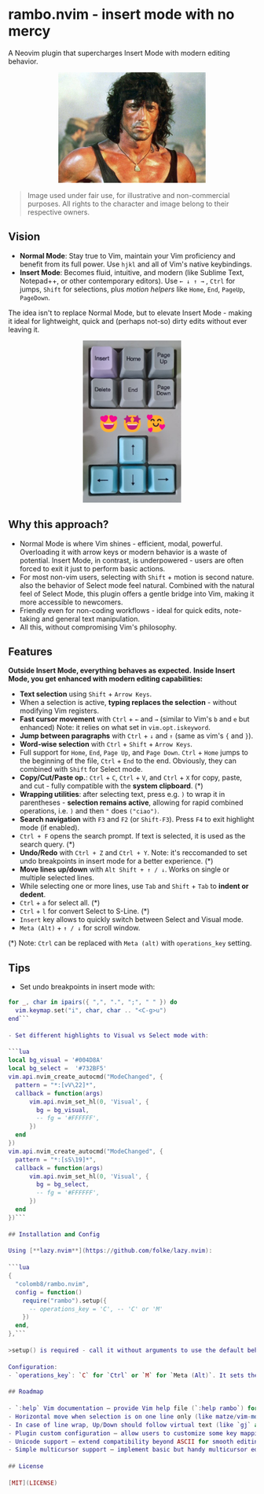 # rambo.nvim - insert mode with no mercy

A Neovim plugin that supercharges Insert Mode with modern editing behavior.
<p align="center"><img src="media/Rambo-1200x900.jpg" alt="insert mode with no mercy" width="300"/></p>

>Image used under fair use, for illustrative and non-commercial purposes. All rights to the character and image belong to their respective owners.

## Vision

- **Normal Mode**: Stay true to Vim, maintain your Vim proficiency and benefit from its full power. Use `hjkl` and all of Vim's native keybindings.
- **Insert Mode**: Becomes fluid, intuitive, and modern (like Sublime Text, Notepad++, or other contemporary editors). Use `← ↓ ↑ →` , `Ctrl` for jumps, `Shift` for selections, plus *motion helpers* like `Home`, `End`, `PageUp`, `PageDown`.

The idea isn't to replace Normal Mode, but to elevate Insert Mode - making it ideal for lightweight, quick and (perhaps not-so) dirty edits without ever leaving it.

<p align="center"><img src="media/lovethesekeys.jpg" alt="Love these keys..." width="200"/></p>

## Why this approach?

- Normal Mode is where Vim shines - efficient, modal, powerful. Overloading it with arrow keys or modern behavior is a waste of potential. Insert Mode, in contrast, is underpowered - users are often forced to exit it just to perform basic actions.
- For most non-vim users, selecting with `Shift` + motion is second nature. also the behavior of Select mode feel natural. Combined with the natural feel of Select Mode, this plugin offers a gentle bridge into Vim, making it more accessible to newcomers.
- Friendly even for non-coding workflows - ideal for quick edits, note-taking and general text manipulation.
- All this, without compromising Vim's philosophy.

## Features

**Outside Insert Mode, everything behaves as expected.**
**Inside Insert Mode, you get enhanced with modern editing capabilities:**

- **Text selection** using `Shift` + `Arrow Keys`.
- When a selection is active, **typing replaces the selection** - without modifying Vim registers.
- **Fast cursor movement** with `Ctrl` + `←` and `→` (similar to Vim's `b` and `e` but enhanced) Note: it relies on what set in `vim.opt.iskeyword`.
- **Jump between paragraphs** with `Ctrl` + `↓` and `↑` (same as vim's `{` and `}`).
- **Word-wise selection** with `Ctrl` + `Shift` + `Arrow Keys`.
- Full support for `Home`, `End`, `Page Up`, and `Page Down`.
  `Ctrl` + `Home` jumps to the beginning of the file, `Ctrl` + `End` to the end. Obviously, they can combined with `Shift` for Select mode.
- **Copy/Cut/Paste op.**: `Ctrl` + `C`, `Ctrl` + `V`, and `Ctrl` + `X` for copy, paste, and cut - fully compatible with the **system clipboard**. (*)
- **Wrapping utilities**: after selecting text, press e.g. `)` to wrap it in parentheses - **selection remains active**, allowing for rapid combined operations, i.e. `)` and then `"` does `("ciao")`.
- **Search navigation** with `F3` and `F2` (or `Shift-F3`). Press `F4` to exit highlight mode (if enabled).
- `Ctrl + F` opens the search prompt. If text is selected, it is used as the search query. (*)
- **Undo/Redo** with `Ctrl + Z` and `Ctrl + Y`. Note: it's reccomanded to set undo breakpoints in insert mode for a better experience. (*)
- **Move lines up/down** with `Alt Shift + ↑ / ↓`. Works on single or multiple selected lines.
- While selecting one or more lines, use `Tab` and `Shift` + `Tab` to **indent or dedent**.
- `Ctrl` + `a` for select all. (*)
- `Ctrl` + `l` for convert Select to S-Line. (*)
- `Insert` key allows to quickly switch between Select and Visual mode.
- `Meta (Alt)` + `↑ / ↓` for scroll window.

(*) Note: `Ctrl` can be replaced with `Meta (alt)` with `operations_key` setting.

## Tips

- Set undo breakpoints in insert mode with:

```lua
for _, char in ipairs({ ",", ".", ";", " " }) do
  vim.keymap.set("i", char, char .. "<C-g>u")
end```

- Set different highlights to Visual vs Select mode with:

```lua
local bg_visual = '#004D8A'
local bg_select =  '#732BF5'
vim.api.nvim_create_autocmd("ModeChanged", {
  pattern = "*:[vV\22]*",
  callback = function(args)
      vim.api.nvim_set_hl(0, 'Visual', {
        bg = bg_visual,
        -- fg = '#FFFFFF',
      })
  end
})
vim.api.nvim_create_autocmd("ModeChanged", {
  pattern = "*:[sS\19]*",
  callback = function(args)
      vim.api.nvim_set_hl(0, 'Visual', {
        bg = bg_select,
        -- fg = '#FFFFFF',
      })
  end
})```

## Installation and Config

Using [**lazy.nvim**](https://github.com/folke/lazy.nvim):

```lua
{
  "colomb8/rambo.nvim",
  config = function()
    require("rambo").setup({
      -- operations_key = 'C', -- 'C' or 'M'
    })
  end,
},```

>setup() is required - call it without arguments to use the default behavior.

Configuration:
- `operations_key`: `C` for `Ctrl` or `M` for `Meta (Alt)`. It sets the key for Copy/Cut/Paste, Undo/Redo, Search, Select All and convert Select to S-Line. Default is `C`.

## Roadmap

- `:help` Vim documentation – provide Vim help file (`:help rambo`) for discoverability.
- Horizontal move when selection is on one line only (like matze/vim-move)
- In case of line wrap, Up/Down should follow virtual text (like `gj` and `gk`).
- Plugin custom configuration – allow users to customize some key mappings and behavior via `setup`.
- Unicode support – extend compatibility beyond ASCII for smooth editing also in international contexts.
- Simple multicursor support – implement basic but handy multicursor editing.

## License

[MIT](LICENSE)

